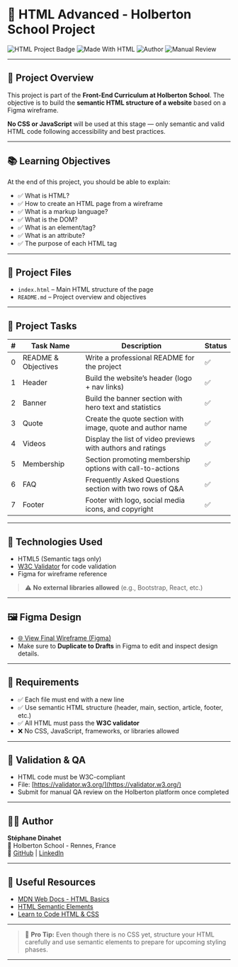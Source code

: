 # 📄 HTML Advanced - Holberton School Project

![HTML Project Badge](https://img.shields.io/badge/Project%20Status-In%20Progress-blue)
![Made With HTML](https://img.shields.io/badge/Made%20with-HTML5-orange)
![Author](https://img.shields.io/badge/Author-Stéphane%20Dinahet-lightgrey)
![Manual Review](https://img.shields.io/badge/Manual%20QA%20Review-Required-red)

---

## 🎯 Project Overview

This project is part of the **Front-End Curriculum at Holberton School**. The objective is to build the **semantic HTML structure of a website** based on a Figma wireframe.

**No CSS or JavaScript** will be used at this stage — only semantic and valid HTML code following accessibility and best practices.

---

## 📚 Learning Objectives

At the end of this project, you should be able to explain:

- ✅ What is HTML?
- ✅ How to create an HTML page from a wireframe
- ✅ What is a markup language?
- ✅ What is the DOM?
- ✅ What is an element/tag?
- ✅ What is an attribute?
- ✅ The purpose of each HTML tag

---

## 📁 Project Files

- `index.html` – Main HTML structure of the page
- `README.md` – Project overview and objectives

---

## 🧩 Project Tasks

| # | Task Name         | Description                                                                 | Status |
|---|-------------------|-----------------------------------------------------------------------------|--------|
| 0 | README & Objectives | Write a professional README for the project                                | ✅     |
| 1 | Header            | Build the website’s header (logo + nav links)                               | ✅     |
| 2 | Banner            | Build the banner section with hero text and statistics                      | ✅     |
| 3 | Quote             | Create the quote section with image, quote and author name                  | ✅     |
| 4 | Videos            | Display the list of video previews with authors and ratings                 | ✅     |
| 5 | Membership        | Section promoting membership options with call-to-actions                   | ✅     |
| 6 | FAQ               | Frequently Asked Questions section with two rows of Q&A                     | ✅     |
| 7 | Footer            | Footer with logo, social media icons, and copyright                         | ✅     |

---

## 🧠 Technologies Used

- HTML5 (Semantic tags only)
- [W3C Validator](https://validator.w3.org/) for code validation
- Figma for wireframe reference

> ⚠️ **No external libraries allowed** (e.g., Bootstrap, React, etc.)

---

## 🖼️ Figma Design

- [🌐 View Final Wireframe (Figma)](https://www.figma.com/file/3E02P6NmkAG0DzYlC1FuxG/HTML-Advanced?type=design&node-id=1-2)
- Make sure to **Duplicate to Drafts** in Figma to edit and inspect design details.

---

## 📝 Requirements

- ✅ Each file must end with a new line
- ✅ Use semantic HTML structure (header, main, section, article, footer, etc.)
- ✅ All HTML must pass the **W3C validator**
- ❌ No CSS, JavaScript, frameworks, or libraries allowed

---

## 🧪 Validation & QA

- HTML code must be W3C-compliant
- File: [https://validator.w3.org/](https://validator.w3.org/)
- Submit for manual QA review on the Holberton platform once completed

---

## 👨‍💻 Author

**Stéphane Dinahet**  
📍 Holberton School - Rennes, France  
🔗 [GitHub](https://github.com/SDINAHET) | [LinkedIn](https://www.linkedin.com/in/st%C3%A9phane-dinahet-3b363189/)

---

## 🔗 Useful Resources

- [MDN Web Docs - HTML Basics](https://developer.mozilla.org/en-US/docs/Learn/Getting_started_with_the_web/HTML_basics)
- [HTML Semantic Elements](https://developer.mozilla.org/en-US/docs/Glossary/Semantics#semantics_in_html)
- [Learn to Code HTML & CSS](https://learn.shayhowe.com/html-css/building-your-first-web-page/)

---

> 🧠 **Pro Tip:** Even though there is no CSS yet, structure your HTML carefully and use semantic elements to prepare for upcoming styling phases.

---

